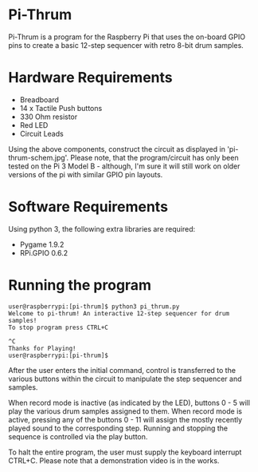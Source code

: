 # Pi-Thrum
Pi-Thrum is a program for the Raspberry Pi that uses the on-board GPIO pins 
to create a basic 12-step sequencer with retro 8-bit drum samples.

Hardware Requirements
=====================
+ Breadboard
+ 14 x Tactile Push buttons
+ 330 Ohm resistor
+ Red LED
+ Circuit Leads

Using the above components, construct the circuit as displayed in 'pi-thrum-schem.jpg'. 
Please note, that the program/circuit has only been tested on the Pi 3 Model B - although, 
I'm sure it will still work on older versions of the pi with similar GPIO pin layouts.

Software Requirements
=====================
Using python 3, the following extra libraries are required:
+ Pygame 1.9.2
+ RPi.GPIO 0.6.2

Running the program
===================
```
user@raspberrypi:[pi-thrum]$ python3 pi_thrum.py
Welcome to pi-thrum! An interactive 12-step sequencer for drum samples!
To stop program press CTRL+C

^C
Thanks for Playing!
user@raspberrypi:[pi-thrum]$
```
After the user enters the initial command, control is transferred to the various buttons 
within the circuit to manipulate the step sequencer and samples.

When record mode is inactive (as indicated by the LED), buttons 0 - 5 will play the various 
drum samples assigned to them.
When record mode is active, pressing any of the buttons 0 - 11 will assign the mostly recently
played sound to the corresponding step. Running and stopping the sequence is controlled via the 
play button. 

To halt the entire program, the user must supply the keyboard interrupt CTRL+C. Please note that a 
demonstration video is in the works.
